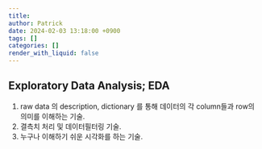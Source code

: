 ```yaml
---
title: 
author: Patrick
date: 2024-02-03 13:18:00 +0900
tags: []
categories: []
render_with_liquid: false
---
```

## Exploratory Data Analysis; EDA
1. raw data 의 description, dictionary 를 통해 데이터의 각 column들과 row의 의미를 이해하는 기술.
2. 결측치 처리 및 데이터필터링 기술.
3. 누구나 이해하기 쉬운 시각화를 하는 기술.